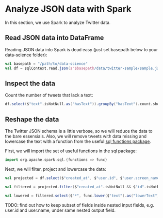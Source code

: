 # Analyze JSON data with Spark

In this section, we use Spark to analyze Twitter data. 

## Read JSON data into DataFrame

Reading JSON data into Spark is dead easy (just set basepath below to your data-science folder):

```scala
val basepath = "/path/to/data-science"
val df = sqlContext.read.json(s"$basepath/data/twitter-sample/sample.json")
```

## Inspect the data

Count the number of tweets that lack a text:

```scala
df.select($"text".isNotNull.as("hasText")).groupBy("hasText").count.show
```

## Reshape the data

The Twitter JSON schema is a little verbose, so we will reduce the data to the bare essensials. Also, we will remove tweets with data missing and lowercase the text with a function from the useful [sql functions package](https://spark.apache.org/docs/1.4.0/api/scala/index.html#org.apache.spark.sql.functions$).

First, we will import the set of useful functions in the sql package:

```scala
import org.apache.spark.sql.{functions => func}
```

Next, we will filter, project and lowercase the data:

```scala
val projected = df.select($"created_at", $"user.id", $"user.screen_name", $"text", $"entities.hashtags.text".as("hashtags"), $"entities.user_mentions")

val filtered = projected.filter($"created_at".isNotNull && $"id".isNotNull && $"text".isNotNull)

val lowered = filtered.select($"*", func.lower($"text").as("lowerText")).drop("text").withColumnRenamed("lowerText", "text")
```

TODO: find out how to keep subset of fields inside nested input fields, e.g. user.id and user.name, under same nested output field.